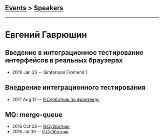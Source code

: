 ## [Events](../README.md) > [Speakers](../speakers.md)
---

# Евгений Гаврюшин

## Введение в интеграционное тестирование интерфейсов в реальных браузерах
- 2019 Jan 26 -- Simferopol Frontend 1    
## Внедрение интеграционного тестирования
- 2017 Aug 12 -- [Я.Субботник по фронтенду](https://events.yandex.ru/lib/talks/4850/)    
## MQ: merge-queue
- 2016 Oct 08 -- [Я.Субботник](https://events.yandex.ru/lib/talks/4091/)    
- 2016 Jul 09 -- [Я.Субботник](https://events.yandex.ru/lib/talks/3704/)    
